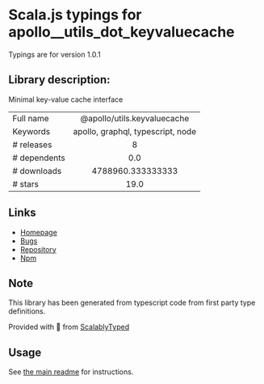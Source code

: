 
# Scala.js typings for apollo__utils_dot_keyvaluecache

Typings are for version 1.0.1

## Library description:
Minimal key-value cache interface

|                    |                 |
| ------------------ | :-------------: |
| Full name          | @apollo/utils.keyvaluecache |
| Keywords           | apollo, graphql, typescript, node |
| # releases         | 8 |
| # dependents       | 0.0 |
| # downloads        | 4788960.333333333 |
| # stars            | 19.0 |

## Links
- [Homepage](https://github.com/apollographql/apollo-utils#readme)
- [Bugs](https://github.com/apollographql/apollo-utils/issues)
- [Repository](https://github.com/apollographql/apollo-utils)
- [Npm](https://www.npmjs.com/package/%40apollo%2Futils.keyvaluecache)
    


## Note
This library has been generated from typescript code from first party type definitions.

Provided with :purple_heart: from [ScalablyTyped](https://github.com/oyvindberg/ScalablyTyped)

## Usage
See [the main readme](../../readme.md) for instructions.


